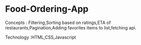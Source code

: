 # Food-Ordering-App
Concepts : Filtering,Sorting based on ratings,ETA of restaurants,Pagination,Adding favorites items to list,fetching api.

Technology :HTML,CSS,Javascript
